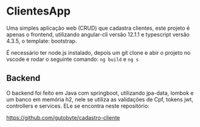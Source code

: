 # ClientesApp

Uma simples aplicação web (CRUD) que cadastra clientes, este projeto é apenas o frontend, utilizando angular-cli versão 12.1.1 e typescript versão 4.3.5, o template: bootstrap.

É necessário ter node.js instalado, depois um git clone e abir o projeto no vscode e rodar o seguinte comando: `ng build` e `ng s`

## Backend

O backend foi feito em Java com springboot, utilizando jpa-data, lombok e um banco em memória h2, nele se utiliza as validações de Cpf, tokens jwt, controllers e services. ELe se encontra neste repositório:

https://github.com/gutobyte/cadastro-cliente



